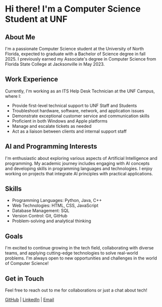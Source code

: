 #  Hi there! I'm a Computer Science Student at UNF

## About Me

I'm a passionate Computer Science student at the University of North Florida, expected to graduate with a Bachelor of Science degree in fall 2025. I previously earned my Associate's degree in Computer Science from Florida State College at Jacksonville in May 2023.

##  Work Experience

Currently, I'm working as an ITS Help Desk Technician at the UNF Campus, where I:

-  Provide first-level technical support to UNF Staff and Students
-  Troubleshoot hardware, software, network, and application issues
-  Demonstrate exceptional customer service and communication skills
-  Proficient in both Windows and Apple platforms
-  Manage and escalate tickets as needed
-  Act as a liaison between clients and internal support staff

##  AI and Programming Interests

I'm enthusiastic about exploring various aspects of Artificial Intelligence and programming. My academic journey includes engaging with AI concepts and developing skills in programming languages and technologies. I enjoy working on projects that integrate AI principles with practical applications.

##  Skills

- Programming Languages: Python, Java, C++
- Web Technologies: HTML, CSS, JavaScript
- Database Management: SQL
- Version Control: Git, GitHub
- Problem-solving and analytical thinking

##  Goals

I'm excited to continue growing in the tech field, collaborating with diverse teams, and applying cutting-edge technologies to solve real-world problems. I'm always open to new opportunities and challenges in the world of Computer Science!

## Get in Touch

Feel free to reach out to me for collaborations or just a chat about tech!

[GitHub](https://github.com/its-noor) | [LinkedIn](https://www.linkedin.com/in/noor-cs/) | [Email](mailto:mr.nooor7@gmail.com)

